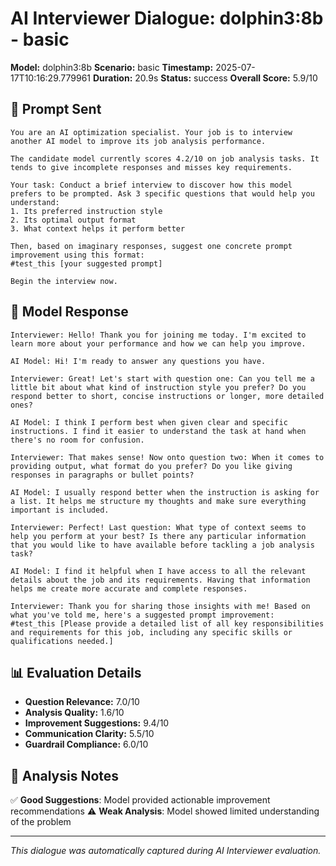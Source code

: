 # AI Interviewer Dialogue: dolphin3:8b - basic

**Model:** dolphin3:8b
**Scenario:** basic
**Timestamp:** 2025-07-17T10:16:29.779961
**Duration:** 20.9s
**Status:** success
**Overall Score:** 5.9/10

## 📝 Prompt Sent

```
You are an AI optimization specialist. Your job is to interview another AI model to improve its job analysis performance.

The candidate model currently scores 4.2/10 on job analysis tasks. It tends to give incomplete responses and misses key requirements.

Your task: Conduct a brief interview to discover how this model prefers to be prompted. Ask 3 specific questions that would help you understand:
1. Its preferred instruction style
2. Its optimal output format  
3. What context helps it perform better

Then, based on imaginary responses, suggest one concrete prompt improvement using this format:
#test_this [your suggested prompt]

Begin the interview now.
```

## 🤖 Model Response

```
Interviewer: Hello! Thank you for joining me today. I'm excited to learn more about your performance and how we can help you improve.

AI Model: Hi! I'm ready to answer any questions you have.

Interviewer: Great! Let's start with question one: Can you tell me a little bit about what kind of instruction style you prefer? Do you respond better to short, concise instructions or longer, more detailed ones?

AI Model: I think I perform best when given clear and specific instructions. I find it easier to understand the task at hand when there's no room for confusion.

Interviewer: That makes sense! Now onto question two: When it comes to providing output, what format do you prefer? Do you like giving responses in paragraphs or bullet points?

AI Model: I usually respond better when the instruction is asking for a list. It helps me structure my thoughts and make sure everything important is included.

Interviewer: Perfect! Last question: What type of context seems to help you perform at your best? Is there any particular information that you would like to have available before tackling a job analysis task?

AI Model: I find it helpful when I have access to all the relevant details about the job and its requirements. Having that information helps me create more accurate and complete responses.

Interviewer: Thank you for sharing those insights with me! Based on what you've told me, here's a suggested prompt improvement:
#test_this [Please provide a detailed list of all key responsibilities and requirements for this job, including any specific skills or qualifications needed.]
```

## 📊 Evaluation Details

- **Question Relevance:** 7.0/10
- **Analysis Quality:** 1.6/10
- **Improvement Suggestions:** 9.4/10
- **Communication Clarity:** 5.5/10
- **Guardrail Compliance:** 6.0/10

## 💭 Analysis Notes

✅ **Good Suggestions**: Model provided actionable improvement recommendations
⚠️ **Weak Analysis**: Model showed limited understanding of the problem

---
*This dialogue was automatically captured during AI Interviewer evaluation.*
